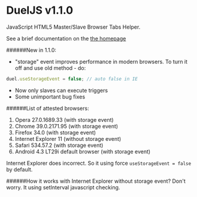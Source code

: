 DuelJS v1.1.0
======
JavaScript HTML5 Master/Slave Browser Tabs Helper.

See a brief documentation on the [the homepage](http://dueljs.studentivan.ru)

######New in 1.1.0:
* "storage" event improves performance in modern browsers.
To turn it off and use old method - do:

```javascript
duel.useStorageEvent = false; // auto false in IE
```

* Now only slaves can execute triggers
* Some unimportant bug fixes

######List of attested browsers:

1. Opera 27.0.1689.33 (with storage event)
2. Chrome 39.0.2171.95 (with storage event)
3. Firefox 34.0 (with storage event)
4. Internet Explorer 11 (without storage event)
5. Safari 534.57.2 (with storage event)
6. Android 4.3 LT29i default browser (with storage event)

Internet Explorer does incorrect. So it using force `useStorageEvent = false` by default.

######How it works with Internet Explorer without storage event?
Don't worry. It using setInterval javascript checking.